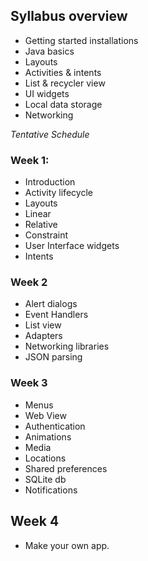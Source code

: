 ## Syllabus overview
- Getting started installations
- Java basics
- Layouts
- Activities & intents
- List & recycler view
- UI widgets
- Local data storage
- Networking

*Tentative Schedule*

### Week 1:
- Introduction
- Activity lifecycle
- Layouts
 - Linear
 - Relative
 - Constraint
- User Interface widgets
- Intents

### Week 2
- Alert dialogs
- Event Handlers
- List view
- Adapters
- Networking libraries
- JSON parsing

### Week 3
- Menus
- Web View
- Authentication
- Animations
- Media
- Locations
- Shared preferences
- SQLite db
- Notifications

## Week 4
- Make your own app.
